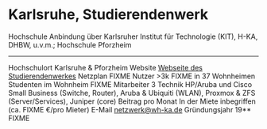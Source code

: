 # Karlsruhe, Studierendenwerk

  Hochschule              Anbindung über Karlsruher Institut für Technologie (KIT), H-KA, DHBW, u.v.m.; Hochschule Pforzheim
  ----------------------- -------------------------------------------------------------------------------------------------------------------------------
  Hochschulort            Karlsruhe & Pforzheim
  Website                 [Webseite des Studierendenwerkes](http://sw-ka.de)
  Netzplan                FIXME
  Nutzer                  \>3k FIXME in 37 Wohnheimen
  Studenten im Wohnheim   FIXME
  Mitarbeiter             3
  Technik                 HP/Aruba und Cisco Small Business (Switche, Router), Aruba & Ubiquiti (WLAN), Proxmox & ZFS (Server/Services), Juniper (core)
  Beitrag pro Monat       In der Miete inbegriffen (ca. FIXME €/pro Mieter)
  E-Mail                  netzwerk@wh-ka.de
  Gründungsjahr           19\*\* FIXME
